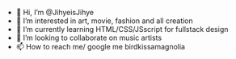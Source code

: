 - 👋 Hi, I’m @JihyeisJihye
- 👀 I’m interested in art, movie, fashion and all creation
- 🌱 I’m currently learning HTML/CSS/JSscript for fullstack design
- 💞️ I’m looking to collaborate on music artists 
- 📫 How to reach me/ google me birdkissamagnolia

<!---
JihyeisJihye/JihyeisJihye is a ✨ special ✨ repository because its `README.md` (this file) appears on your GitHub profile.
You can click the Preview link to take a look at your changes.
--->
